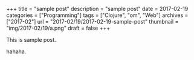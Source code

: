 +++
title = "sample post"
description = "sample post"
date = 2017-02-19
categories = ["Programming"]
tags = ["Clojure", "om", "Web"]
archives = ["2017-02"]
url = "2017-02/19/2017-02-19-sample-post"
thumbnail = "img/2017-02/19/a.png"
draft = false
+++

This is sample post.

<!--more-->

hahaha.

